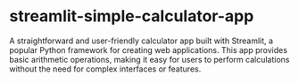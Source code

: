 # streamlit-simple-calculator-app

A straightforward and user-friendly calculator app built with Streamlit, a popular Python framework for creating web applications. This app provides basic arithmetic operations, making it easy for users to perform calculations without the need for complex interfaces or features.



